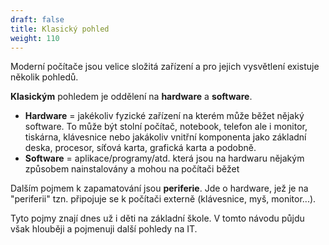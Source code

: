 ```yaml
---
draft: false
title: Klasický pohled
weight: 110
---
```


Moderní počítače jsou velice složitá zařízení a pro jejich vysvětlení existuje několik pohledů.

**Klasickým** pohledem je oddělení na **hardware** a **software**.

- **Hardware** = jakékoliv fyzické zařízení na kterém může běžet nějaký software. To může být stolní počítač, notebook, telefon ale i monitor, tiskárna, klávesnice nebo jakákoliv vnitřní komponenta jako základní deska, procesor, síťová karta, grafická karta a podobně.
- **Software** = aplikace/programy/atd. která jsou na hardwaru nějakým způsobem nainstalovány a mohou na počítači běžet

Dalším pojmem k zapamatování jsou **periferie**. Jde o hardware, jež je na "periferii" tzn. připojuje se k počítači externě (klávesnice, myš, monitor...).


Tyto pojmy znají dnes už i děti na základní škole. V tomto návodu půjdu však hlouběji a pojmenuji další pohledy na IT.